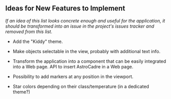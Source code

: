 ## Ideas for New Features to Implement

_If an idea of this list looks concrete enough and useful for the application, it should be transformed into an issue in the project's issues tracker and removed from this list._

* Add the "Kiddy" theme.

* Make objects selectable in the view, probably with additional text info.

* Transform the application into a component that can be easily integrated into a Web page. API to insert AstroCadre in a Web page.

* Possibility to add markers at any position in the viewport.

* Star colors depending on their class/temperature (in a dedicated theme?)
